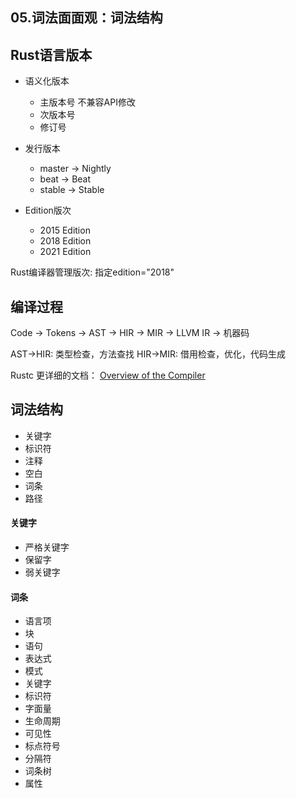 ## 05.词法面面观：词法结构


## Rust语言版本

- 语义化版本
    - 主版本号  不兼容API修改
    - 次版本号  
    - 修订号   

- 发行版本
    - master -> Nightly
    - beat   -> Beat
    - stable -> Stable

- Edition版次
    - 2015 Edition
    - 2018 Edition
    - 2021 Edition

Rust编译器管理版次: 指定edition="2018"

## 编译过程

Code -> Tokens -> AST -> HIR -> MIR -> LLVM IR -> 机器码

AST->HIR: 类型检查，方法查找
HIR->MIR: 借用检查，优化，代码生成

Rustc 更详细的文档：  [Overview of the Compiler](https://rustc-dev-guide.rust-lang.org/overview.html)

## 词法结构

- 关键字
- 标识符
- 注释
- 空白
- 词条
- 路径

#### 关键字

- 严格关键字
- 保留字
- 弱关键字

#### 词条

- 语言项
- 块
- 语句
- 表达式
- 模式
- 关键字
- 标识符
- 字面量
- 生命周期
- 可见性
- 标点符号
- 分隔符
- 词条树
- 属性






